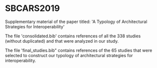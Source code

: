 # SBCARS2019
Supplementary material of the paper titled: 'A Typology of Architectural Strategies for Interoperability'


The file 'consolidated.bib' contains references of all the 338 studies (without duplicated) and that were analyzed in our study.

The file 'final_studies.bib" contains references of the 65 studies that were selected to construct our typology of architectural strategies for interoperability.
